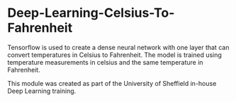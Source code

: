 # Deep-Learning-Celsius-To-Fahrenheit
Tensorflow is used to create a dense neural network with one layer that can 
convert temperatures in Celsius to Fahrenheit. The model is trained using temperature measurements in
celsius and the same temperature in Fahrenheit.

This module was created as part of the University of Sheffield in-house Deep Learning training.

